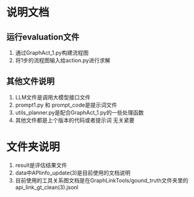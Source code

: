 # 说明文档
## 运行evaluation文件
1. 通过GraphAct_1.py构建流程图
2. 将1步的流程图输入给action.py进行求解
## 其他文件说明
1. LLM文件是调用大模型接口文件
2. prompt1.py 和 prompt_code是提示词文件
3. utils_planner.py是配合GraphAct_1.py的一些处理函数
4. 其他文件都是上个版本的代码或者提示词 无关紧要
   
# 文件夹说明
1. result是评估结果文件
2. data中APIinfo_update(3)是目前使用的文档说明
3. 目前使用的工具关系图文档是在GraphLinkTools/gound_truth文件夹里的api_link_gt_clean(3).jsonl

   
